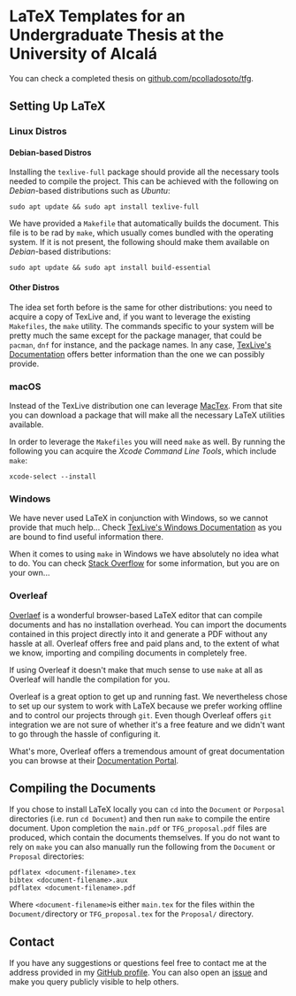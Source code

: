 # LaTeX Templates for an Undergraduate Thesis at the University of Alcalá
You can check a completed thesis on [github.com/pcolladosoto/tfg](https://github.com/pcolladosoto/tfg).

## Setting Up LaTeX
### Linux Distros
#### Debian-based Distros
Installing the `texlive-full` package should provide all the necessary tools needed to compile the project. This can be achieved with the following on *Debian*-based distributions such as *Ubuntu*:

    sudo apt update && sudo apt install texlive-full

We have provided a `Makefile` that automatically builds the document. This file is to be rad by `make`, which usually comes bundled with the operating system. If it is not present, the following should make them available on *Debian*-based distributions:

    sudo apt update && sudo apt install build-essential

#### Other Distros
The idea set forth before is the same for other distributions: you need to acquire a copy of TexLive and, if you want to leverage the existing `Makefiles`, the `make` utility. The commands specific to your system will be pretty much the same except for the package manager, that could be `pacman`, `dnf` for instance, and the package names. In any case, [TexLive's Documentation](http://tug.org/texlive/) offers better information than the one we can possibly provide.

### macOS
Instead of the TexLive distribution one can leverage [MacTex](http://tug.org/mactex/). From that site you can download a package that will make all the necessary LaTeX utilities available.

In order to leverage the `Makefiles` you will need `make` as well. By running the following you can acquire the *Xcode Command Line Tools*, which include `make`:

    xcode-select --install

### Windows
We have never used LaTeX in conjunction with Windows, so we cannot provide that much help... Check [TexLive's Windows Documentation](http://tug.org/texlive/windows.html) as you are bound to find useful information there.

When it comes to using `make` in Windows we have absolutely no idea what to do. You can check [Stack Overflow](https://stackoverflow.com/questions/32127524/how-to-install-and-use-make-in-windows) for some information, but you are on your own...

### Overleaf
[Overlaef](https://www.overleaf.com) is a wonderful browser-based LaTeX editor that can compile documents and has no installation overhead. You can import the documents contained in this project directly into it and generate a PDF without any hassle at all. Overleaf offers free and paid plans and, to the extent of what we know, importing and compiling documents in completely free.

If using Overleaf it doesn't make that much sense to use `make` at all as Overleaf will handle the compilation for you.

Overleaf is a great option to get up and running fast. We nevertheless chose to set up our system to work with LaTeX because we prefer working offline and to control our projects through `git`. Even though Overleaf offers `git` integration we are not sure of whether it's a free feature and we didn't want to go through the hassle of configuring it.

What's more, Overleaf offers a tremendous amount of great documentation you can browse at their [Documentation Portal](https://www.overleaf.com/learn).

## Compiling the Documents
If you chose to install LaTeX locally you can `cd` into the `Document` or `Porposal` directories (i.e. run `cd Document`) and then run `make` to compile the entire document. Upon completion the `main.pdf` or `TFG_proposal.pdf` files are produced, which contain the documents themselves. If you do not want to rely on `make` you can also manually run the following from the `Document` or `Proposal` directories:

    pdflatex <document-filename>.tex
    bibtex <document-filename>.aux
    pdflatex <document-filename>.pdf

Where `<document-filename>`is either `main.tex` for the files within the `Document/`directory or `TFG_proposal.tex` for the `Proposal/` directory.

## Contact
If you have any suggestions or questions feel free to contact me at the address provided in my [GitHub profile](https://github.com/pcolladosoto?tab=followers). You can also open an [issue](https://github.com/pcolladosoto/tfg/issues) and make you query publicly visible to help others.
